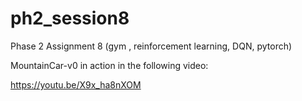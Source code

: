 # ph2_session8
Phase 2 Assignment 8 (gym , reinforcement learning, DQN, pytorch)

MountainCar-v0 in action in the following video:

https://youtu.be/X9x_ha8nXOM

